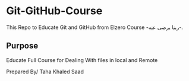 # Git-GitHub-Course
This Repo to Educate Git and GitHub from Elzero Course -ربنا يرضى عنه-.

## Purpose
Educate Full Course for Dealing With files in local and Remote

Prepared By/ Taha Khaled Saad

